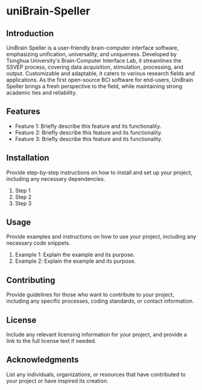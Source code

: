 # uniBrain-Speller

## Introduction

UniBrain Speller is a user-friendly brain-computer interface software, emphasizing unification, universality, and uniqueness. Developed by Tsinghua University's Brain-Computer Interface Lab, it streamlines the SSVEP process, covering data acquisition, stimulation, processing, and output. Customizable and adaptable, it caters to various research fields and applications. As the first open-source BCI software for end-users, UniBrain Speller brings a fresh perspective to the field, while maintaining strong academic ties and reliability.

## Features

- Feature 1: Briefly describe this feature and its functionality.
- Feature 2: Briefly describe this feature and its functionality.
- Feature 3: Briefly describe this feature and its functionality.

## Installation

Provide step-by-step instructions on how to install and set up your project, including any necessary dependencies.

1. Step 1
2. Step 2
3. Step 3

## Usage

Provide examples and instructions on how to use your project, including any necessary code snippets.

1. Example 1: Explain the example and its purpose.
2. Example 2: Explain the example and its purpose.

## Contributing

Provide guidelines for those who want to contribute to your project, including any specific processes, coding standards, or contact information.

## License

Include any relevant licensing information for your project, and provide a link to the full license text if needed.

## Acknowledgments

List any individuals, organizations, or resources that have contributed to your project or have inspired its creation.
